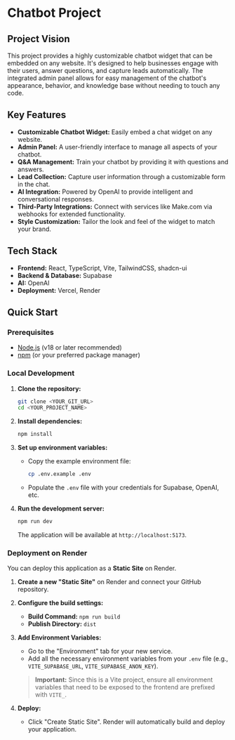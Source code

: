 # Chatbot Project

## Project Vision

This project provides a highly customizable chatbot widget that can be embedded on any website. It's designed to help businesses engage with their users, answer questions, and capture leads automatically. The integrated admin panel allows for easy management of the chatbot's appearance, behavior, and knowledge base without needing to touch any code.

## Key Features

- **Customizable Chatbot Widget:** Easily embed a chat widget on any website.
- **Admin Panel:** A user-friendly interface to manage all aspects of your chatbot.
- **Q&A Management:** Train your chatbot by providing it with questions and answers.
- **Lead Collection:** Capture user information through a customizable form in the chat.
- **AI Integration:** Powered by OpenAI to provide intelligent and conversational responses.
- **Third-Party Integrations:** Connect with services like Make.com via webhooks for extended functionality.
- **Style Customization:** Tailor the look and feel of the widget to match your brand.

## Tech Stack

- **Frontend:** React, TypeScript, Vite, TailwindCSS, shadcn-ui
- **Backend & Database:** Supabase
- **AI:** OpenAI
- **Deployment:** Vercel, Render

## Quick Start

### Prerequisites

- [Node.js](https://nodejs.org/) (v18 or later recommended)
- [npm](https://www.npmjs.com/) (or your preferred package manager)

### Local Development

1.  **Clone the repository:**
    ```sh
    git clone <YOUR_GIT_URL>
    cd <YOUR_PROJECT_NAME>
    ```

2.  **Install dependencies:**
    ```sh
    npm install
    ```

3.  **Set up environment variables:**
    - Copy the example environment file:
      ```sh
      cp .env.example .env
      ```
    - Populate the `.env` file with your credentials for Supabase, OpenAI, etc.

4.  **Run the development server:**
    ```sh
    npm run dev
    ```
    The application will be available at `http://localhost:5173`.

### Deployment on Render

You can deploy this application as a **Static Site** on Render.

1.  **Create a new "Static Site"** on Render and connect your GitHub repository.
2.  **Configure the build settings:**
    - **Build Command:** `npm run build`
    - **Publish Directory:** `dist`
3.  **Add Environment Variables:**
    - Go to the "Environment" tab for your new service.
    - Add all the necessary environment variables from your `.env` file (e.g., `VITE_SUPABASE_URL`, `VITE_SUPABASE_ANON_KEY`).
    > **Important:** Since this is a Vite project, ensure all environment variables that need to be exposed to the frontend are prefixed with `VITE_`.

4.  **Deploy:**
    - Click "Create Static Site". Render will automatically build and deploy your application.